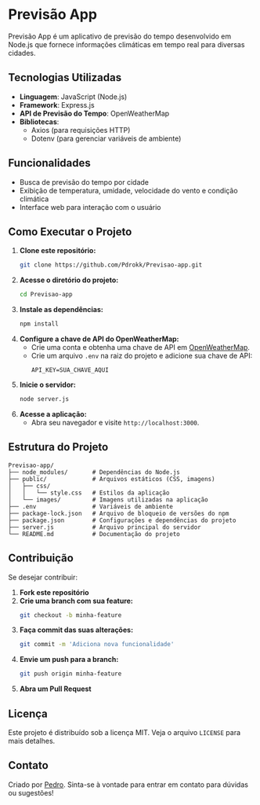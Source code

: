 # Previsão App

Previsão App é um aplicativo de previsão do tempo desenvolvido em Node.js que fornece informações climáticas em tempo real para diversas cidades.

## Tecnologias Utilizadas

- **Linguagem**: JavaScript (Node.js)
- **Framework**: Express.js
- **API de Previsão do Tempo**: OpenWeatherMap
- **Bibliotecas**:
  - Axios (para requisições HTTP)
  - Dotenv (para gerenciar variáveis de ambiente)

## Funcionalidades

- Busca de previsão do tempo por cidade
- Exibição de temperatura, umidade, velocidade do vento e condição climática
- Interface web para interação com o usuário

## Como Executar o Projeto

1. **Clone este repositório:**
   ```bash
   git clone https://github.com/Pdrokk/Previsao-app.git
   ```
2. **Acesse o diretório do projeto:**
   ```bash
   cd Previsao-app
   ```
3. **Instale as dependências:**
   ```bash
   npm install
   ```
4. **Configure a chave de API do OpenWeatherMap:**
   - Crie uma conta e obtenha uma chave de API em [OpenWeatherMap](https://openweathermap.org/api).
   - Crie um arquivo `.env` na raiz do projeto e adicione sua chave de API:
     ```
     API_KEY=SUA_CHAVE_AQUI
     ```
5. **Inicie o servidor:**
   ```bash
   node server.js
   ```
6. **Acesse a aplicação:**
   - Abra seu navegador e visite `http://localhost:3000`.

## Estrutura do Projeto

```
Previsao-app/
├── node_modules/       # Dependências do Node.js
├── public/             # Arquivos estáticos (CSS, imagens)
│   ├── css/
│   │   └── style.css   # Estilos da aplicação
│   └── images/         # Imagens utilizadas na aplicação
├── .env                # Variáveis de ambiente
├── package-lock.json   # Arquivo de bloqueio de versões do npm
├── package.json        # Configurações e dependências do projeto
├── server.js           # Arquivo principal do servidor
└── README.md           # Documentação do projeto
```

## Contribuição

Se desejar contribuir:

1. **Fork este repositório**
2. **Crie uma branch com sua feature:**
   ```bash
   git checkout -b minha-feature
   ```
3. **Faça commit das suas alterações:**
   ```bash
   git commit -m 'Adiciona nova funcionalidade'
   ```
4. **Envie um push para a branch:**
   ```bash
   git push origin minha-feature
   ```
5. **Abra um Pull Request**

## Licença

Este projeto é distribuído sob a licença MIT. Veja o arquivo `LICENSE` para mais detalhes.

## Contato

Criado por [Pedro](https://github.com/Pdrokk). Sinta-se à vontade para entrar em contato para dúvidas ou sugestões!
